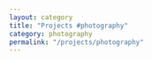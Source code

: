 ```yaml
---
layout: category
title: "Projects #photography"
category: photography
permalink: "/projects/photography"
---
```

